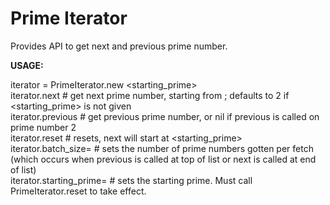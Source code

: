 <h1>Prime Iterator</h1>

Provides API to get next and previous prime number.

<p><b>USAGE:</b>
<p>    iterator = PrimeIterator.new &lt;starting_prime&gt;
<br>   iterator.next            # get next prime number, starting from <starting_prime>; defaults to 2 if &lt;starting_prime&gt; is not given
<br>   iterator.previous        # get previous prime number, or nil if previous is called on prime number 2
<br>   iterator.reset           # resets, next will start at &lt;starting_prime&gt;
<br>   iterator.batch_size=     # sets the number of prime numbers gotten per fetch (which occurs when previous is called at top of list or next is called at end of list)
<br>   iterator.starting_prime= # sets the starting prime.  Must call PrimeIterator.reset to take effect.
